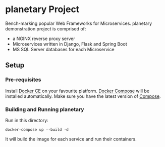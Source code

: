 # planetary Project
Bench-marking popular Web Frameworks for Microservices. planetary demonstration project is comprised of:
* a NGINX reverse proxy server
* Microservices written in Django, Flask and Spring Boot
* MS SQL Server databases for each Microservice
## Setup

### Pre-requisites
Install [Docker CE](https://docs.docker.com/install/) on your favourite platform. [Docker Compose](https://docs.docker.com/compose/) will be installed automatically. Make sure you have the latest version of [Compose](https://docs.docker.com/compose/install/).
### Building and Running planetary
Run in this directory:
```
docker-compose up --build -d
```
It will build the image for each service and run their containers.
